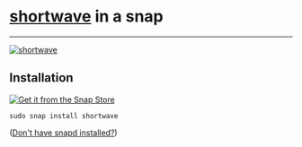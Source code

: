 # [shortwave](https://gitlab.gnome.org/World/Shortwave) in a snap #

-------------------------------------------------------------------------------

[![shortwave](https://snapcraft.io/shortwave/badge.svg)](https://snapcraft.io/shortwave)

## Installation ##

[![Get it from the Snap Store](https://snapcraft.io/static/images/badges/en/snap-store-black.svg)](https://snapcraft.io/shortwave)

``` shell
sudo snap install shortwave
```

([Don't have snapd installed?](https://snapcraft.io/docs/core/install))
